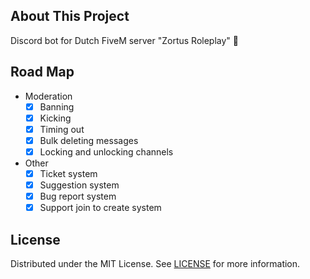 ## About This Project
Discord bot for Dutch FiveM server "Zortus Roleplay" 💖

## Road Map
- Moderation
    - [x] Banning
    - [x] Kicking
    - [x] Timing out
    - [x] Bulk deleting messages
    - [x] Locking and unlocking channels
- Other
    - [x] Ticket system
    - [x] Suggestion system
    - [x] Bug report system
    - [x] Support join to create system
 
## License
Distributed under the MIT License. See [LICENSE](https://github.com/LuvvSumDev/ZortusDiscordBot/blob/main/LICENSE) for more information.
